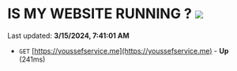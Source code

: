 # IS MY WEBSITE RUNNING ? [![](https://img.shields.io/static/v1?label=Sponsor&message=%E2%9D%A4&logo=GitHub&color=%23fe8e86)](https://github.com/sponsors/<username>)

Last updated: **3/15/2024, 7:41:01 AM**

- `GET` [https://youssefservice.me](https://youssefservice.me) - **Up** (241ms)
